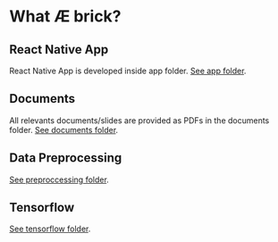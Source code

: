 # What Æ brick?

## React Native App
React Native App is developed inside app folder.
[See app folder](/app).

## Documents
All relevants documents/slides are provided as PDFs in the documents folder.
[See documents folder](/documents).

## Data Preprocessing
[See preproccessing folder](/preprocessing).

## Tensorflow
[See tensorflow folder](/tensorflow).